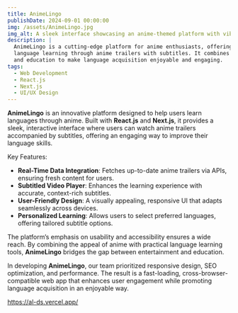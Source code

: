 ```yaml
---
title: AnimeLingo
publishDate: 2024-09-01 00:00:00
img: /assets/AnimeLingo.jpg
img_alt: A sleek interface showcasing an anime-themed platform with vibrant colors and engaging visuals.
description: |
  AnimeLingo is a cutting-edge platform for anime enthusiasts, offering immersive 
  language learning through anime trailers with subtitles. It combines entertainment 
  and education to make language acquisition enjoyable and engaging.
tags:
  - Web Development
  - React.js
  - Next.js
  - UI/UX Design
---
```


**AnimeLingo** is an innovative platform designed to help users learn languages through anime. Built with **React.js** and **Next.js**, it provides a sleek, interactive interface where users can watch anime trailers accompanied by subtitles, offering an engaging way to improve their language skills.

Key Features:
- **Real-Time Data Integration**: Fetches up-to-date anime trailers via APIs, ensuring fresh content for users.
- **Subtitled Video Player**: Enhances the learning experience with accurate, context-rich subtitles.
- **User-Friendly Design**: A visually appealing, responsive UI that adapts seamlessly across devices.
- **Personalized Learning**: Allows users to select preferred languages, offering tailored subtitle options.

The platform’s emphasis on usability and accessibility ensures a wide reach. By combining the appeal of anime with practical language learning tools, **AnimeLingo** bridges the gap between entertainment and education.

In developing **AnimeLingo**, our team prioritized responsive design, SEO optimization, and performance. The result is a fast-loading, cross-browser-compatible web app that enhances user engagement while promoting language acquisition in an enjoyable way.

<a> https://al-ds.vercel.app/ </a> 